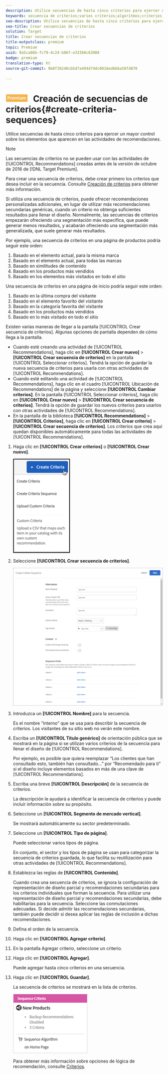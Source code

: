 ```yaml
---
description: Utilice secuencias de hasta cinco criterios para ejercer un mayor control sobre los elementos que aparecen en las actividades de recomendaciones.
keywords: secuencia de criterios;varios criterios;algoritmos;criterios;criterios de recomendación
seo-description: Utilice secuencias de hasta cinco criterios para ejercer un mayor control sobre los elementos que aparecen en las actividades de recomendaciones.
seo-title: Crear secuencias de criterios
solution: Target
title: Crear secuencias de criterios
title-outputclass: premium
topic: Premium
uuid: 9a5ca86b-fc79-4c24-b86f-e333b0c63088
badge: premium
translation-type: ht
source-git-commit: 9b8f39240cbbd7a494d74dc0016ed666a58fd870

---
```



# ![PREMIUM](/help/assets/premium.png) Creación de secuencias de criterios{#create-criteria-sequences}

Utilice secuencias de hasta cinco criterios para ejercer un mayor control sobre los elementos que aparecen en las actividades de recomendaciones.

>[!NOTE]
>
>Las secuencias de criterios no se pueden usar con las actividades de [!UICONTROL Recommendations] creadas antes de la versión de octubre de 2016 de [!DNL Target Premium].

Para crear una secuencia de criterios, debe crear primero los criterios que desea incluir en la secuencia. Consulte  [Creación de criterios](../../c-recommendations/c-algorithms/create-new-algorithm.md#task_8A9CB465F28D44899F69F38AD27352FE) para obtener más información.

Si utiliza una secuencia de criterios, puede ofrecer recomendaciones personalizadas adicionales, en lugar de utilizar más recomendaciones secundarias genéricas, cuando un criterio no obtenga suficientes resultados para llenar el diseño. Normalmente, las secuencias de criterios empezarán ofreciendo una segmentación más específica, que puede generar menos resultados, y acabarán ofreciendo una segmentación más generalizada, que suele generar más resultados.

Por ejemplo, una secuencia de criterios en una página de productos podría seguir este orden:

1. Basado en el elemento actual, para la misma marca
1. Basado en el elemento actual, para todas las marcas
1. Basado en similitudes de contenido
1. Basado en los productos más vendidos
1. Basado en los elementos más visitados en todo el sitio

Una secuencia de criterios en una página de inicio podría seguir este orden:

1. Basado en la última compra del visitante
1. Basado en el elemento favorito del visitante
1. Basado en la categoría favorita del visitante
1. Basado en los productos más vendidos
1. Basado en lo más visitado en todo el sitio

Existen varias maneras de llegar a la pantalla [!UICONTROL Crear secuencia de criterios]. Algunas opciones de pantalla dependen de cómo llega a la pantalla.

* Cuando esté creando una actividad de [!UICONTROL Recommendations], haga clic en **[!UICONTROL Crear nuevo]** &gt; **[!UICONTROL Crear secuencia de criterios]** en la pantalla [!UICONTROL Seleccionar criterios]. Tendrá la opción de guardar la nueva secuencia de criterios para usarla con otras actividades de [!UICONTROL Recommendations].
* Cuando esté editando una actividad de [!UICONTROL Recommendations], haga clic en el cuadro [!UICONTROL Ubicación de Recommendations] de la página y seleccione **[!UICONTROL Cambiar criterios]**. En la pantalla [!UICONTROL Seleccionar criterios], haga clic en **[!UICONTROL Crear nuevo]** &gt; **[!UICONTROL Crear secuencia de criterios]**. Tendrá la opción de guardar los nuevos criterios para usarlos con otras actividades de [!UICONTROL Recommendations].
* En la pantalla de la biblioteca **[!UICONTROL Recommendations]** &gt; **[!UICONTROL Criterios]**, haga clic en **[!UICONTROL Crear criterio]** &gt; **[!UICONTROL Crear secuencia de criterios]**. Los criterios que crea aquí quedan disponibles automáticamente para todas las actividades de [!UICONTROL Recommendations].

1. Haga clic en **[!UICONTROL Crear criterios]** o **[!UICONTROL Crear nuevo]**.

   ![Crear nuevos criterios](/help/c-recommendations/c-algorithms/assets/button_CreateCriteria_new.png)

1. Seleccione **[!UICONTROL Crear secuencia de criterios]**.

   ![](assets/CreateCriteriaSequence.png)

1. Introduzca un **[!UICONTROL Nombre]** para la secuencia.

   Es el nombre “interno” que se usa para describir la secuencia de criterios. Los visitantes de su sitio web no verán este nombre.
1. Escriba un **[!UICONTROL Título genérico]** de orientación pública que se mostrará en la página si se utilizan varios criterios de la secuencia para llenar el diseño de [!UICONTROL Recommendations].

   Por ejemplo, es posible que quiera reemplazar “Los clientes que han consultado esto, también han consultado...” por “Recomendado para ti” si el diseño incluye elementos basados en más de una clave de [!UICONTROL Recommendations].
1. Escriba una breve **[!UICONTROL Descripción]** de la secuencia de criterios.

   La descripción le ayudará a identificar la secuencia de criterios y puede incluir información sobre su propósito.
1. Seleccione un **[!UICONTROL Segmento de mercado vertical]**.

   Se mostrará automáticamente su sector predeterminado.
1. Seleccione un **[!UICONTROL Tipo de página]**.

   Puede seleccionar varios tipos de página.

   En conjunto, el sector y los tipos de página se usan para categorizar la secuencia de criterios guardada, lo que facilita su reutilización para otras actividades de [!UICONTROL Recommendations].
1. Establezca las reglas de **[!UICONTROL Contenido]**.

   Cuando crea una secuencia de criterios, se ignora la configuración de representación de diseño parcial y recomendaciones secundarias para los criterios individuales que forman la secuencia. Para utilizar una representación de diseño parcial y recomendaciones secundarias, debe habilitarlas para la secuencia. Seleccione las conmutaciones adecuadas. Si decide admitir las recomendaciones secundarias, también puede decidir si desea aplicar las reglas de inclusión a dichas recomendaciones.
1. Defina el orden de la secuencia.

1. Haga clic en **[!UICONTROL Agregar criterio]**.
1. En la pantalla Agregar criterio, seleccione un criterio.
1. Haga clic en **[!UICONTROL Agregar]**.

   Puede agregar hasta cinco criterios en una secuencia.
1. Haga clic en **[!UICONTROL Guardar]**.

   La secuencia de criterios se mostrará en la lista de criterios.

   ![](assets/CriteriaSequenceCard.png)

   Para obtener más información sobre opciones de lógica de recomendación, consulte [Criterios](../../c-recommendations/c-algorithms/algorithms.md#concept_4BD01DC437F543C0A13621C93A302750).

